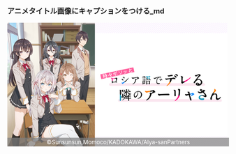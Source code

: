 <style>
/* アニメタイトル画像にキャプションをつける_CSS */
.anime_title {
    position: relative;
    display: inline-block;
}

.anime_image {
    display: block;
}

.anime_caption {
    position: absolute;
    bottom: 0;
    width: 100%;
    padding: 2px;
    background-color: rgba(128, 128, 128, 0.7);
    color: #fff;
    font-size: 13px;
    text-align: center;
}
</style>

### アニメタイトル画像にキャプションをつける_md
<div class="anime_title">
    <img class="anime_image" src="https://raw.githubusercontent.com/Luarce/hatenablog-contents/refs/heads/main/assets/images/anime-reviews/roshidere_title.png" alt="時々ボソッとロシア語でデレる隣のアーリャさん">
    <div class="anime_caption">
    ©Sunsunsun,Momoco/KADOKAWA/Alya-sanPartners
    </div>
</div>


